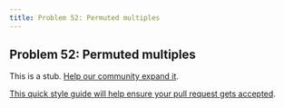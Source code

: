 ```yaml
---
title: Problem 52: Permuted multiples
---
```

## Problem 52: Permuted multiples

This is a stub. <a href='https://github.com/freecodecamp/guides/tree/master/src/pages/certifications/coding-interview-prep/project-euler/problem-52-permuted-multiples/index.md' target='_blank' rel='nofollow'>Help our community expand it</a>.

<a href='https://github.com/freecodecamp/guides/blob/master/README.md' target='_blank' rel='nofollow'>This quick style guide will help ensure your pull request gets accepted</a>.

<!-- The article goes here, in GitHub-flavored Markdown. Feel free to add YouTube videos, images, and CodePen/JSBin embeds  -->
